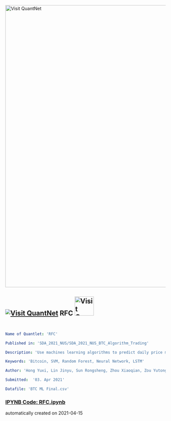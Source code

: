[<img src="https://github.com/QuantLet/Styleguide-and-FAQ/blob/master/pictures/banner.png" width="888" alt="Visit QuantNet">](http://quantlet.de/)

## [<img src="https://github.com/QuantLet/Styleguide-and-FAQ/blob/master/pictures/qloqo.png" alt="Visit QuantNet">](http://quantlet.de/) **RFC** [<img src="https://github.com/QuantLet/Styleguide-and-FAQ/blob/master/pictures/QN2.png" width="60" alt="Visit QuantNet 2.0">](http://quantlet.de/)

```yaml


Name of Quantlet: 'RFC'

Published in: 'SDA_2021_NUS/SDA_2021_NUS_BTC_Algorithm_Trading'

Description: 'Use machines learning algorithms to predict daily price move in Bitcoin and perform day trading'

Keywords: 'Bitcoin, SVM, Random Forest, Neural Network, LSTM'

Author: 'Hong Yuxi, Lin Jinyu, Sun Rongsheng, Zhou Xiaoqian, Zou Yutong'

Submitted:  '03. Apr 2021'

Datafile: 'BTC ML Final.csv'

```

### [IPYNB Code: RFC.ipynb](RFC.ipynb)


automatically created on 2021-04-15